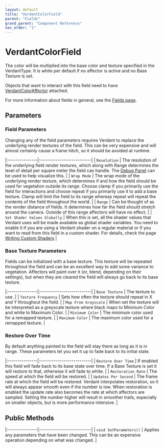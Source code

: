 ```yaml
---
layout: default
title: "VerdantColorField"
parent: "Fields"
grand_parent: "Component Reference"
nav_order: "1"
---
```


# VerdantColorField

The color will be multiplied into the base color and texture specified in the VerdantType. It is white per default if no affector is active and no Base Texture is set.

Objects that want to interact with this field need to have [VerdantColorAffector](../Affectors/VerdantColorAffector.html) attached.

For more information about fields in general, see the [Fields page](index.html). 

## Parameters
 
### Field Parameters

Changing any of the field parameters requires Verdant to replace the underlying render textures of the field. This can be very expensive and will almost certainly cause a frame hitch, so it should be avoided at runtime.

|:---------------|:--------------------------|
| `Resolution` | The resolution of the underlying field render textures, which along with Range determines the level of detail per square meter the field can handle. The [Debug Panel](../../UserGuide/DebugPanel.html) can be used to help visualize this. |
| `Wrap Mode` | The wrap mode of the underlying render texture, which determines if and how the field should be used for vegetation outside its range. Choose clamp if you primarily use the field for interactions and choose repeat if you primarily use it to add a base texture. Clamp will limit the field to its range whereas repeat will repeat the contents of the field throughout the world.  |
| `Range` | Can be thought of as the render distance of fields. It determines how far the field should stretch around the camera. Outside of this range affectors will have no effect. |
| `Set Shader Values Globally` | When this is set, all the shader values that Verdant uses will be made available as global shader variables. You need to enable it if you are using a Verdant shader on a regular material or if you want to read from this field in a custom shader. For details, check the page [Writing Custom Shaders]("../../UserGuide/WritingCustomShaders.html") |

### Base Texture Parameters

Fields can be initialized with a base texture. This texture will be repeated throughout the field and can be an excellent way to add some variance to vegetation. Affectors will paint over it (or, blend, depending on their settings), but when they are cleared the field will always go back to its base texture.

|:---------------|:--------------------------|
| `Base Texture` | The texture to use. |
| `Texture Frequency` | Sets how often the texture should repeat in X and Y throughout the field. |
| `Map From Grayscale` | When set the texture will be interpreted as a greyscale texture where black maps to Minimum Color and white to Maximum Color. |
| `Minimum Color` | The minimum color used for a remapped texture. |
| `Maximum Color` | The maximum color used for a remapped texture. |

### Restore Over Time

By default anything painted to the field will stay there as long as it is in range. These parameters let you set it up to fade back to its initial state. 
 
|:---------------|:--------------------------|
| `Restore Over Time` | If enabled this field will fade back to its base state over time. If a Base Texture is set it will restore to that, otherwise it will fade to white. |
| `Restoration Rate` | The speed at which the field will be restored. |
| `Updates Per Second` | The frame rate at which the field will be restored. Verdant interpolates restoration, so it will always appear smooth even if the number is low. When restoration is enabled the update rate also becomes the rate at which affectors are sampled. Setting the number higher will result in smoother trails, especially on smaller objects, but is more performance intensive. |

## Public Methods

|:---------------|:--------------------------|
| `void SetParameters()` | Applies any parameters that have been changed. This can be an expensive operation depending on what was changed. |

